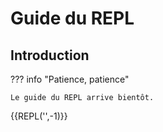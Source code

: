 # Guide du REPL

## Introduction

??? info "Patience, patience"

    Le guide du REPL arrive bientôt.

{{REPL('',-1)}}